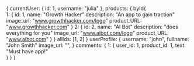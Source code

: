 {
  currentUser: {
    id: 1,
    username: "julia"
  },
  products: {
    byId{  
      1: {
        id: 1,
        name: "Growth Hacker"
        description: "An app to gain traction"
        image_url: "www.growthhacker.com/logo"
        product_URL: "www.growthhacker.com"
      }
      2: {
        id: 2,
        name: "AI Bot"
        description: "does everything for you"
        image_url: "www.aibot.com/logo"
        product_URL: "www.aibot.com"
      }
    }
    allIds: [1, 2]
  }
  userProfile: {
    username: "john",
    fullname: "John Smith"
    image_url: "",
  }
  comments: {
    1: {
      user_id: 1,
      product_id: 1,
      text: "Must have app!"    
    }
  }
}
